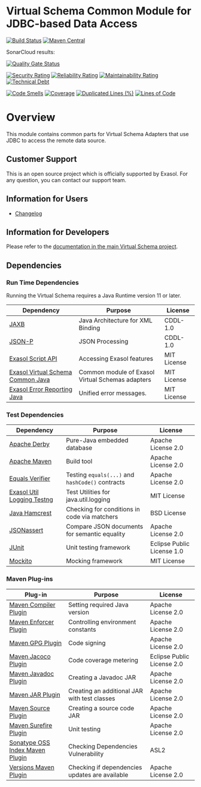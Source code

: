 # Virtual Schema Common Module for JDBC-based Data Access

[![Build Status](https://travis-ci.com/exasol/virtual-schema-common-jdbc.svg?branch=master)](https://travis-ci.com/exasol/virtual-schema-common-jdbc)
[![Maven Central](https://img.shields.io/maven-central/v/com.exasol/virtual-schema-common-jdbc)](https://search.maven.org/artifact/com.exasol/virtual-schema-common-jdbc)

SonarCloud results:

[![Quality Gate Status](https://sonarcloud.io/api/project_badges/measure?project=com.exasol%3Avirtual-schema-common-jdbc&metric=alert_status)](https://sonarcloud.io/dashboard?id=com.exasol%3Avirtual-schema-common-jdbc)

[![Security Rating](https://sonarcloud.io/api/project_badges/measure?project=com.exasol%3Avirtual-schema-common-jdbc&metric=security_rating)](https://sonarcloud.io/dashboard?id=com.exasol%3Avirtual-schema-common-jdbc)
[![Reliability Rating](https://sonarcloud.io/api/project_badges/measure?project=com.exasol%3Avirtual-schema-common-jdbc&metric=reliability_rating)](https://sonarcloud.io/dashboard?id=com.exasol%3Avirtual-schema-common-jdbc)
[![Maintainability Rating](https://sonarcloud.io/api/project_badges/measure?project=com.exasol%3Avirtual-schema-common-jdbc&metric=sqale_rating)](https://sonarcloud.io/dashboard?id=com.exasol%3Avirtual-schema-common-jdbc)
[![Technical Debt](https://sonarcloud.io/api/project_badges/measure?project=com.exasol%3Avirtual-schema-common-jdbc&metric=sqale_index)](https://sonarcloud.io/dashboard?id=com.exasol%3Avirtual-schema-common-jdbc)

[![Code Smells](https://sonarcloud.io/api/project_badges/measure?project=com.exasol%3Avirtual-schema-common-jdbc&metric=code_smells)](https://sonarcloud.io/dashboard?id=com.exasol%3Avirtual-schema-common-jdbc)
[![Coverage](https://sonarcloud.io/api/project_badges/measure?project=com.exasol%3Avirtual-schema-common-jdbc&metric=coverage)](https://sonarcloud.io/dashboard?id=com.exasol%3Avirtual-schema-common-jdbc)
[![Duplicated Lines (%)](https://sonarcloud.io/api/project_badges/measure?project=com.exasol%3Avirtual-schema-common-jdbc&metric=duplicated_lines_density)](https://sonarcloud.io/dashboard?id=com.exasol%3Avirtual-schema-common-jdbc)
[![Lines of Code](https://sonarcloud.io/api/project_badges/measure?project=com.exasol%3Avirtual-schema-common-jdbc&metric=ncloc)](https://sonarcloud.io/dashboard?id=com.exasol%3Avirtual-schema-common-jdbc)

# Overview

This module contains common parts for Virtual Schema Adapters that use JDBC to access the remote data source.

## Customer Support

This is an open source project which is officially supported by Exasol. For any question, you can contact our support team.

## Information for Users

* [Changelog](doc/changes/changelog.md)

## Information for Developers 

Please refer to the [documentation in the main Virtual Schema project](https://github.com/exasol/virtual-schemas/blob/master/README.md).

## Dependencies

### Run Time Dependencies

Running the Virtual Schema requires a Java Runtime version 11 or later.

| Dependency                                                               | Purpose                                                | License                       |
|--------------------------------------------------------------------------|--------------------------------------------------------|-------------------------------|
| [JAXB][jaxb]                                                             | Java Architecture for XML Binding                      | CDDL-1.0                      |
| [JSON-P](https://javaee.github.io/jsonp/)                                | JSON Processing                                        | CDDL-1.0                      |
| [Exasol Script API][exasol-script-api]                                   | Accessing Exasol features                              | MIT License                   |
| [Exasol Virtual Schema Common Java][exasol-virtual-schema-common-java]   | Common module of Exasol Virtual Schemas adapters       | MIT License                   |
| [Exasol Error Reporting Java][error-reporting-java]                      | Unified error messages.                                | MIT License                   |

### Test Dependencies

| Dependency                                                               | Purpose                                                | License                       |
|--------------------------------------------------------------------------|--------------------------------------------------------|-------------------------------|
| [Apache Derby](https://db.apache.org/derby/)                             | Pure-Java embedded database                            | Apache License 2.0            |
| [Apache Maven](https://maven.apache.org/)                                | Build tool                                             | Apache License 2.0            |
| [Equals Verifier](https://jqno.nl/equalsverifier/)                       | Testing `equals(...)` and `hashCode()` contracts       | Apache License 2.0            |
| [Exasol Util Logging Testng][exasol-util-logging-testing]                | Test Utilities for java.util.logging                   | MIT License                   |
| [Java Hamcrest](http://hamcrest.org/JavaHamcrest/)                       | Checking for conditions in code via matchers           | BSD License                   |
| [JSONassert](http://jsonassert.skyscreamer.org/)                         | Compare JSON documents for semantic equality           | Apache License 2.0            |
| [JUnit](https://junit.org/junit5)                                        | Unit testing framework                                 | Eclipse Public License 1.0    |
| [Mockito](http://site.mockito.org/)                                      | Mocking framework                                      | MIT License                   |

### Maven Plug-ins

| Plug-in                                                                  | Purpose                                                | License                       |
|--------------------------------------------------------------------------|--------------------------------------------------------|-------------------------------|
| [Maven Compiler Plugin][maven-compiler-plugin]                           | Setting required Java version                          | Apache License 2.0            |
| [Maven Enforcer Plugin][maven-enforcer-plugin]                           | Controlling environment constants                      | Apache License 2.0            |
| [Maven GPG Plugin](https://maven.apache.org/plugins/maven-gpg-plugin/)   | Code signing                                           | Apache License 2.0            |
| [Maven Jacoco Plugin][maven-jacoco-plugin]                               | Code coverage metering                                 | Eclipse Public License 2.0    |
| [Maven Javadoc Plugin][maven-javadoc-plugin]                             | Creating a Javadoc JAR                                 | Apache License 2.0            |
| [Maven JAR Plugin](https://maven.apache.org/plugins/maven-jar-plugin)    | Creating an additional JAR with test classes           | Apache License 2.0            |
| [Maven Source Plugin][maven-source-plugin]                               | Creating a source code JAR                             | Apache License 2.0            |
| [Maven Surefire Plugin][maven-surefire-plugin]                           | Unit testing                                           | Apache License 2.0            |
| [Sonatype OSS Index Maven Plugin][sonatype-oss-index-maven-plugin]       | Checking Dependencies Vulnerability                    | ASL2                          |
| [Versions Maven Plugin][versions-maven-plugin]                           | Checking if dependencies updates are available         | Apache License 2.0            |


[exasol-script-api]: https://docs.exasol.com/database_concepts/udf_scripts.htm
[exasol-util-logging-testing]: https://github.com/exasol/java-util-logging-testing
[exasol-virtual-schema-common-java]: https://github.com/exasol/virtual-schema-common-java
[jaxb]: https://javaee.github.io/jaxb-v2/
[maven-compiler-plugin]: https://maven.apache.org/plugins/maven-compiler-plugin/
[maven-enforcer-plugin]: http://maven.apache.org/enforcer/maven-enforcer-plugin/
[maven-jacoco-plugin]: https://www.eclemma.org/jacoco/trunk/doc/maven.html
[maven-javadoc-plugin]: https://maven.apache.org/plugins/maven-javadoc-plugin/
[maven-source-plugin]: https://maven.apache.org/plugins/maven-source-plugin/
[maven-surefire-plugin]: https://maven.apache.org/surefire/maven-surefire-plugin/
[sonatype-oss-index-maven-plugin]: https://sonatype.github.io/ossindex-maven/maven-plugin/
[versions-maven-plugin]: https://www.mojohaus.org/versions-maven-plugin/
[error-reporting-java]: https://github.com/exasol/error-reporting-java/
